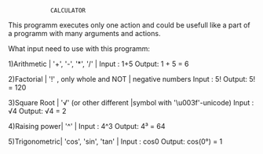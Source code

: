     
                CALCULATOR

   This programm executes only one action and could be usefull like a part of a programm with many arguments and actions.


   What input need to use with this programm:
  
   1)Arithmetic   | '+', '-', '*', '/'
                  |
   Input : 1+5
   Output: 1 + 5 = 6
  
   2)Factorial    | '!' , only whole and NOT
                  |       negative numbers
   Input : 5!
   Output: 5! = 120
  
   3)Square Root  | '√' (or other different
                  |symbol with '\u003f'-unicode)
   Input : √4
   Output: √4 = 2
  
   4)Raising power| '^' 
                  |
   Input : 4^3
   Output: 4³ = 64
  
   5)Trigonometric| 'cos', 'sin', 'tan'
                  |
   Input : cos0
   Output: cos(0°) = 1
